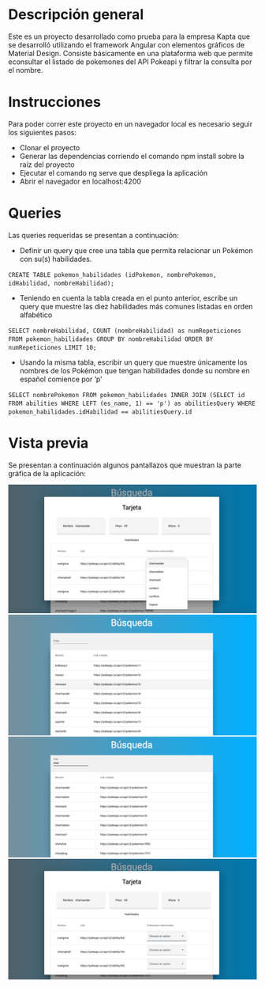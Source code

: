 # Descripción general

Este es un proyecto desarrollado como prueba para la empresa Kapta que se desarrolló utilizando el framework Angular con elementos gráficos de Material Design. Consiste básicamente en una plataforma web que permite econsultar el listado de pokemones del API Pokeapi y filtrar la consulta por el nombre.

# Instrucciones

Para poder correr este proyecto en un navegador local es necesario seguir los siguientes pasos:

* Clonar el proyecto
* Generar las dependencias corriendo el comando npm install sobre la raíz del proyecto
* Ejecutar el comando ng serve que despliega la aplicación 
* Abrir el navegador en localhost:4200

# Queries

Las queries requeridas se presentan a continuación:

* Definir un query que cree una tabla que permita relacionar un Pokémon con su(s) habilidades. 

`CREATE TABLE pokemon_habilidades (idPokemon, nombrePokemon, idHabilidad, nombreHabilidad);`

* Teniendo en cuenta la tabla creada en el punto anterior, escribe un query que muestre las diez habilidades más comunes listadas en orden alfabético

`SELECT nombreHabilidad, COUNT (nombreHabilidad) as numRepeticiones FROM pokemon_habilidades GROUP BY nombreHabilidad ORDER BY numRepeticiones LIMIT 10;`

* Usando la misma tabla, escribir un query que muestre únicamente los nombres de los Pokémon que tengan habilidades donde su nombre en español comience por ‘p’

`SELECT nombrePokemon FROM pokemon_habilidades INNER JOIN (SELECT id FROM abilities WHERE LEFT (es_name, 1) == 'p') as abilitiesQuery WHERE pokemon_habilidades.idHabilidad == abilitiesQuery.id`

# Vista previa

Se presentan a continuación algunos pantallazos que muestran la parte gráfica de la aplicación:

![image info](./pictures/1.png)
![image info](./pictures/2.png)
![image info](./pictures/3.png)
![image info](./pictures/4.png)


